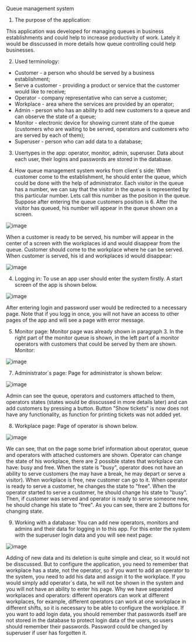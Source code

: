 Queue management system

1. The purpose of the application:

This application was developed for managing queues in business establishments and could help to increase productivity of work. Lately it would be disscussed in more details how queue controlling could help businesses.

2. Used terminology:
- Customer - a person who should be served by a business establishment;
- Serve a customer - providing a product or service that the customer would like to receive;
- Operator - company representative who can serve a customer;
- Workplace - area where the services are provided by an operator;
- Admin - person who has an ability to add new customers to a queue and can observe the state of a queue;
- Monitor - electronic device for showing current state of the queue (customers who are waiting to be served, operators and customers who are served by each of them);
- Superuser - person who can add data to a database;

3. Usertypes in the app: operator, monitor, admin, superuser. Data about each user, their logins and passwords are stored in the database.

4. How queue management system works from client`s side:
When customer come to the establishment, he should enter the queue, which could be done with the help of administrator. Each visitor in the queue has a number, we can say that the visitor in the queue is represented by this particular number. Lets call this number as the position in the queue. Suppose after entering the queue customers position is 6.
After the visitor has queued, his number will appear in the queue shown on a screen.

![image](https://github.com/vladstudennikov/queueManagementSystem/assets/91913216/67be4a7e-358c-46a5-aa42-adf57a26fb02)

When a customer is ready to be served, his number will appear in the center of a screen with the workplaces id and would disappear from the queue. Customer should come to the workplace where he can be served.
When customer is served, his id and workplaces id would disappear:

![image](https://github.com/vladstudennikov/queueManagementSystem/assets/91913216/d81519d5-8a64-495f-a405-066b6d018680)

4. Logging in:
To use an app user should enter the system firstly. A start screen of the app is shown below.

![image](https://github.com/vladstudennikov/queueManagementSystem/assets/91913216/d5e70ba0-bfaa-43f6-bc01-8ee464e321c6)

After entering login and password user would be redirected to a necessary page. Note that if you logg in once, you will not have an access to other pages of the app and will see a page with error message.

5. Monitor page:
Monitor page was already shown in paragraph 3. In the right part of the monitor queue is shown, in the left part of a monitor operators with customers that could be served by them are shown.
Monitor:

![image](https://github.com/vladstudennikov/queueManagementSystem/assets/91913216/44a49b5e-fc64-47d7-b5bc-b52bc7cf2609)

7. Administrator`s page:
Page for administrator is shown below:

![image](https://github.com/vladstudennikov/queueManagementSystem/assets/91913216/db259ceb-88dd-486f-a38b-b997141260cc)

Admin can see the queue, operators and customers attached to them, operators states (states would be disscussed in more details later) and can add customers by pressing a button. Button "Show tickets" is now does not have any functionality, as function for printing tickets was not added yet.

8. Workplace page:
Page of operator is shown below.

![image](https://github.com/vladstudennikov/queueManagementSystem/assets/91913216/a9b81eaa-68c5-4514-a117-aeae3fb1b51f)

We can see, that on the page some brief information about operator, queue and operators with attached customers are shown. 
Operator can change the state of his workplace, there are 2 possible states that workplace can have: busy and free. When the state is "busy", operator does not have an ability to serve customers (he may have a break, he may depart or serve a visitor). When workplace is free, new customer can go to it.
When operator is ready to serve a customer, he changes the state to "free". When the operator started to serve a customer, he should change his state to "busy". Then, if customer was served and operator is ready to serve someone new, he should change his state to "free".
As you can see, there are 2 buttons for changing state.

9. Working with a database:
You can add new operators, monitors and admins and their data for logging in to this app. For this enter the system with the superuser login data and you will see next page:

![image](https://github.com/vladstudennikov/queueManagementSystem/assets/91913216/1590dbfa-ea3c-476b-b47d-713ff1f9313e)

Adding of new data and its deletion is quite simple and clear, so it would not be disscussed. But to configure the application, you need to remember that workplace has a state, not the operator, so if you want to add an operator to the system, you need to add his data and assign it to the workplace. If you would simply add operator`s data, he will not be shown in the system and you will not have an ability to enter his page.
Why we have separated workplaces and operators: different operators can work at different workplaces, for example, different operators can work at one workplace in different shifts, so it is necessary to be able to configure the workplace.
If you want to add login data, you should remember that passwords itself are not stored in the database to protect login data of the users, so users should remember their passwords. Password could be changed by superuser if user has forgotten it.

